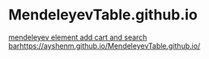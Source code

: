 # MendeleyevTable.github.io
[mendeleyev element add cart and search bar](https://ayshenm.github.io/MendeleyevTable.github.io/)https://ayshenm.github.io/MendeleyevTable.github.io/
